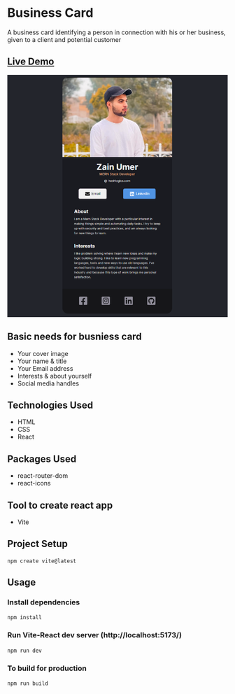 # Business Card

A business card identifying a person in connection with his or her business, given to a client and potential customer

## <a href='https://astounding-marzipan-f7e082.netlify.app/'>Live Demo</a>

<img src="https://github.com/zumr01/haslogics-internship/blob/main/scrimba-learn-react/solo-project-digital-business-card/business-ss.png" alt="Demo image"/>

## Basic needs for busniess card

- Your cover image
- Your name & title
- Your Email address
- Interests & about yourself
- Social media handles

## Technologies Used

- HTML
- CSS
- React

## Packages Used

- react-router-dom
- react-icons

## Tool to create react app

- Vite

## Project Setup

```
npm create vite@latest
```

## Usage

### Install dependencies

```
npm install
```

### Run Vite-React dev server (http://localhost:5173/)

```
npm run dev
```

### To build for production

```
npm run build
```
